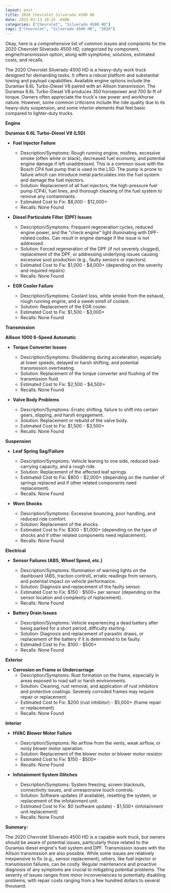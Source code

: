 ```yaml
---
layout: post
title: 2020 Chevrolet Silverado 4500 HD
date: 2025-03-13 10:25 -0400
categories: ["Chevrolet", "Silverado 4500 HD"]
tags: ["Chevrolet", "Silverado 4500 HD", "2020"]
---
```

Okay, here is a comprehensive list of common issues and complaints for the 2020 Chevrolet Silverado 4500 HD, categorized by component, engine/transmission option, along with symptoms, solutions, estimated costs, and recalls.

The 2020 Chevrolet Silverado 4500 HD is a heavy-duty work truck designed for demanding tasks. It offers a robust platform and substantial towing and payload capabilities. Available engine options include the Duramax 6.6L Turbo-Diesel V8 paired with an Allison transmission.  The Duramax 6.6L Turbo-Diesel V8 produces 350 horsepower and 700 lb-ft of torque. Owners often appreciate the truck's raw power and workhorse nature. However, some common criticisms include the ride quality due to its heavy-duty suspension, and some interior elements that feel basic compared to lighter-duty trucks.

**Engine**

**Duramax 6.6L Turbo-Diesel V8 (L5D)**

*   **Fuel Injector Failure**
    *   Description/Symptoms: Rough running engine, misfires, excessive smoke (often white or black), decreased fuel economy, and potential engine damage if left unaddressed. This is a common issue with the Bosch CP4 fuel pump that is used in the L5D. The pump is prone to failure which can introduce metal particulates into the fuel system and damage the fuel injectors.
    *   Solution: Replacement of all fuel injectors, the high-pressure fuel pump (CP4), fuel lines, and thorough cleaning of the fuel system to remove any contaminants.
    *   Estimated Cost to Fix: $8,000 - $12,000+
    *   Recalls: None Found

*   **Diesel Particulate Filter (DPF) Issues**
    *   Description/Symptoms: Frequent regeneration cycles, reduced engine power, and the "check engine" light illuminating with DPF-related codes. Can result in engine damage if the issue is not addressed.
    *   Solution: Forced regeneration of the DPF (if not severely clogged), replacement of the DPF, or addressing underlying issues causing excessive soot production (e.g., faulty sensors or injectors).
    *   Estimated Cost to Fix: $1,000 - $4,000+ (depending on the severity and required repairs)
    *   Recalls: None Found

*   **EGR Cooler Failure**
    *   Description/Symptoms: Coolant loss, white smoke from the exhaust, rough running engine, and a sweet smell of coolant.
    *   Solution: Replacement of the EGR cooler.
    *   Estimated Cost to Fix: $1,500 - $3,000+
    *   Recalls: None Found

**Transmission**

**Allison 1000 6-Speed Automatic**

*   **Torque Converter Issues**
    *   Description/Symptoms: Shuddering during acceleration, especially at lower speeds, delayed or harsh shifting, and potential transmission overheating.
    *   Solution: Replacement of the torque converter and flushing of the transmission fluid.
    *   Estimated Cost to Fix: $2,500 - $4,500+
    *   Recalls: None Found

*   **Valve Body Problems**
    *   Description/Symptoms: Erratic shifting, failure to shift into certain gears, slipping, and harsh engagement.
    *   Solution: Replacement or rebuild of the valve body.
    *   Estimated Cost to Fix: $1,500 - $3,500+
    *   Recalls: None Found

**Suspension**

*   **Leaf Spring Sag/Failure**
    *   Description/Symptoms: Vehicle leaning to one side, reduced load-carrying capacity, and a rough ride.
    *   Solution: Replacement of the affected leaf springs.
    *   Estimated Cost to Fix: $800 - $2,000+ (depending on the number of springs replaced and if other related components need replacement).
    *   Recalls: None Found

*   **Worn Shocks**
    *   Description/Symptoms: Excessive bouncing, poor handling, and reduced ride comfort.
    *   Solution: Replacement of the shocks.
    *   Estimated Cost to Fix: $300 - $1,000+ (depending on the type of shocks and if other related components need replacement).
    *   Recalls: None Found

**Electrical**

*   **Sensor Failures (ABS, Wheel Speed, etc.)**
    *   Description/Symptoms: Illumination of warning lights on the dashboard (ABS, traction control), erratic readings from sensors, and potential impact on vehicle performance.
    *   Solution: Diagnosis and replacement of the faulty sensor.
    *   Estimated Cost to Fix: $150 - $500+ per sensor (depending on the sensor location and complexity of replacement).
    *   Recalls: None Found

*   **Battery Drain Issues**
    *   Description/Symptoms: Vehicle experiencing a dead battery after being parked for a short period, difficulty starting.
    *   Solution: Diagnosis and replacement of parasitic draws, or replacement of the battery if it is determined to be faulty.
    *   Estimated Cost to Fix: $100 - $500+
    *   Recalls: None Found

**Exterior**

*   **Corrosion on Frame or Undercarriage**
    *   Description/Symptoms: Rust formation on the frame, especially in areas exposed to road salt or harsh environments.
    *   Solution: Cleaning, rust removal, and application of rust inhibitors and protective coatings. Severely corroded frames may require repair or replacement.
    *   Estimated Cost to Fix: $200 (rust inhibitor) - $5,000+ (frame repair or replacement)
    *   Recalls: None Found

**Interior**

*   **HVAC Blower Motor Failure**
    *   Description/Symptoms: No airflow from the vents, weak airflow, or noisy blower motor operation.
    *   Solution: Replacement of the blower motor or blower motor resistor.
    *   Estimated Cost to Fix: $150 - $500+
    *   Recalls: None Found

*   **Infotainment System Glitches**
    *   Description/Symptoms: System freezing, screen blackouts, connectivity issues, and unresponsive touch controls.
    *   Solution: Software updates (if available), resetting the system, or replacement of the infotainment unit.
    *   Estimated Cost to Fix: $0 (software update) - $1,500+ (infotainment unit replacement)
    *   Recalls: None Found

**Summary:**

The 2020 Chevrolet Silverado 4500 HD is a capable work truck, but owners should be aware of potential issues, particularly those related to the Duramax diesel engine's fuel system and DPF. Transmission issues with the Allison transmission are also possible. While some issues are relatively inexpensive to fix (e.g., sensor replacement), others, like fuel injector or transmission failures, can be costly. Regular maintenance and proactive diagnosis of any symptoms are crucial to mitigating potential problems. The severity of issues ranges from minor inconveniences to potentially disabling problems, with repair costs ranging from a few hundred dollars to several thousand.

